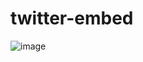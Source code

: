 # twitter-embed

![image](https://user-images.githubusercontent.com/84509445/232105337-5ab53049-f6e9-4fc5-aca9-7eac3cd5b63c.png)
